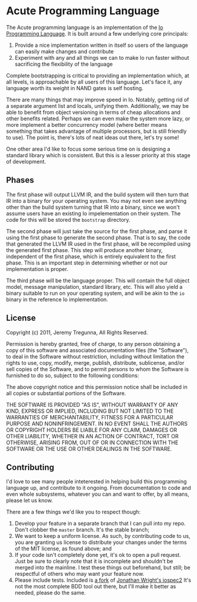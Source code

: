 # Acute Programming Language

The Acute programming language is an implementation of the [Io Programming Language](http://iolanguage.com/). It is built around
a few underlying core principals:

1. Provide a nice implementation written in itself so users of the language can easily make changes and contribute
2. Experiment with any and all things we can to make Io run faster without sacrificing the flexibility of the language

Complete bootstrapping is critical to providing an implementation which, at all levels, is approachable by all users of this language.
Let's face it, any language worth its weight in NAND gates is self hosting.

There are many things that may improve speed in Io. Notably, getting rid of a separate argument list and locals, unifying them.
Additionally, we may be able to benefit from object versioning in terms of cheap allocations and other benefits related. Perhaps we can
even make the system more lazy, or more implement a better concurrency model (where better means something that takes advantage of
multiple processors, but is still friendly to use). The point is, there's lots of neat ideas out there, let's try some!

One other area I'd like to focus some serious time on is designing a standard library which is consistent. But this is a lesser
priority at this stage of development.

## Phases

The first phase will output LLVM IR, and the build system will then turn that IR into a binary for your operating system. You may not
even see anything other than the build system turning that IR into a binary, since we won't assume users have an existing Io
impelementation on their system. The code for this will be stored the `bootstrap` directory.

The second phase will just take the source for the first phase, and parse it using the first phase to generate the second phase. That is
to say, the code that generated the LLVM IR used in the first phase, will be recompiled using the generated first phase. This step will
produce another binary, independent of the first phase, which is entirely equivalent to the first phase. This is an important step in
determining whether or not our implementation is proper.

The third phase will be the language proper. This will contain the full object model, message manipulation, standard library, etc.
This will also yield a binary suitable to run on your operating system, and will be akin to the `io` binary in the reference Io
implementation.

## License

Copyright (c) 2011, Jeremy Tregunna, All Rights Reserved.

Permission is hereby granted, free of charge, to any person obtaining
a copy of this software and associated documentation files (the
"Software"), to deal in the Software without restriction, including
without limitation the rights to use, copy, modify, merge, publish,
distribute, sublicense, and/or sell copies of the Software, and to
permit persons to whom the Software is furnished to do so, subject to
the following conditions:

The above copyright notice and this permission notice shall be
included in all copies or substantial portions of the Software.

THE SOFTWARE IS PROVIDED "AS IS", WITHOUT WARRANTY OF ANY KIND,
EXPRESS OR IMPLIED, INCLUDING BUT NOT LIMITED TO THE WARRANTIES OF
MERCHANTABILITY, FITNESS FOR A PARTICULAR PURPOSE AND
NONINFRINGEMENT. IN NO EVENT SHALL THE AUTHORS OR COPYRIGHT HOLDERS BE
LIABLE FOR ANY CLAIM, DAMAGES OR OTHER LIABILITY, WHETHER IN AN ACTION
OF CONTRACT, TORT OR OTHERWISE, ARISING FROM, OUT OF OR IN CONNECTION
WITH THE SOFTWARE OR THE USE OR OTHER DEALINGS IN THE SOFTWARE.

## Contributing

I'd love to see many people inteterested in helping build this programming language up, and contribute to it ongoing. From documentation
to code and even whole subsystems, whatever you can and want to offer, by all means, please let us know.

There are a few things we'd like you to respect though:

1. Develop your feature in a separate branch that I can pull into my repo. Don't clobber the `master` branch. It's the stable branch;
2. We want to keep a uniform license. As such, by contributing code to us, you are granting us license to distribute your changes under
the terms of the MIT license, as found above; and
3. If your code isn't completely done yet, it's ok to open a pull request. Just be sure to clearly note that it is incomplete and
shouldn't be merged into the mainline. I test these things out beforehand, but still; be respectful of others who may want your feature
now.
4. Please include tests. Included is [a fork](https://github.com/jeremytregunna/iospec2) of [Jonathan Wright's iospec2](https://github.com/quag/iospec2)
It's not the most complete BDD tool out there, but I'll make it better as needed, please do the same.
